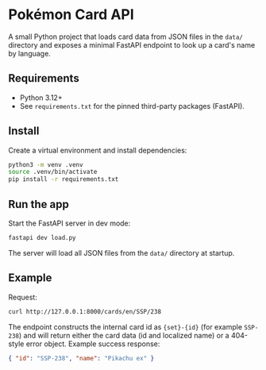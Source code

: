 # Pokémon Card API

A small Python project that loads card data from JSON files in the `data/` directory and exposes a minimal FastAPI endpoint to look up a card's name by language.

## Requirements

- Python 3.12+
- See `requirements.txt` for the pinned third-party packages (FastAPI).

## Install

Create a virtual environment and install dependencies:

```bash
python3 -m venv .venv
source .venv/bin/activate
pip install -r requirements.txt
```

## Run the app

Start the FastAPI server in dev mode:

```bash
fastapi dev load.py
```

The server will load all JSON files from the `data/` directory at startup.

## Example

Request:

```bash
curl http://127.0.0.1:8000/cards/en/SSP/238
```

The endpoint constructs the internal card id as `{set}-{id}` (for example `SSP-238`) and will return either the card data (id and localized name) or a 404-style error object. Example success response:

```json
{ "id": "SSP-238", "name": "Pikachu ex" }
```
